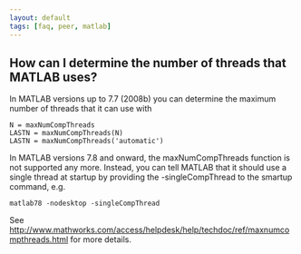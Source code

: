 ```yaml
---
layout: default
tags: [faq, peer, matlab]
---
```


## How can I determine the number of threads that MATLAB uses?

In MATLAB versions up to 7.7 (2008b) you can determine the maximum number of threads that it can use with

    N = maxNumCompThreads
    LASTN = maxNumCompThreads(N)
    LASTN = maxNumCompThreads('automatic') 

In MATLAB versions 7.8 and onward, the maxNumCompThreads function is not supported any more. Instead, you can tell MATLAB that it should use a single thread at startup by providing the -singleCompThread to the smartup command, e.g. 

    matlab78 -nodesktop -singleCompThread 

See http://www.mathworks.com/access/helpdesk/help/techdoc/ref/maxnumcompthreads.html for more details.
